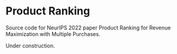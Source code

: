 # Product Ranking
Source code for NeurIPS 2022 paper Product Ranking for Revenue Maximization with Multiple Purchases.

Under construction.
